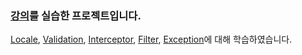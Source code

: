 ### [강의](https://www.inflearn.com/course/스프링-mvc-2)를 실습한 프로젝트입니다.
[Locale](https://github.com/BEOMKING/PersonalStudy/blob/main/Spring/Locale.md), [Validation](https://github.com/BEOMKING/PersonalStudy/blob/main/Spring/Validation.md), [Interceptor](), [Filter](), [Exception]()에 대해 학습하였습니다.